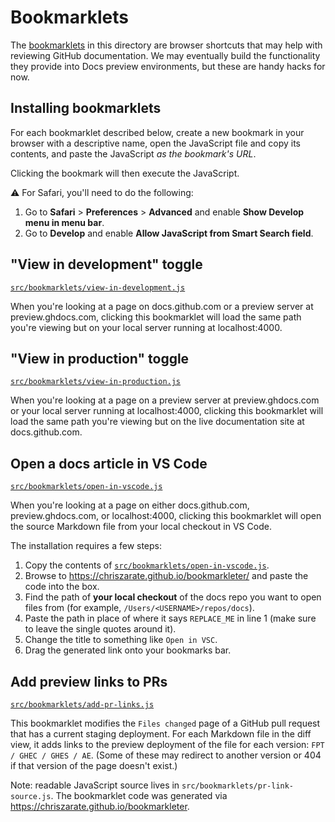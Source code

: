 # Bookmarklets

The [bookmarklets](https://en.wikipedia.org/wiki/Bookmarklet) in this directory are browser shortcuts that may help with reviewing GitHub documentation. We may eventually build the functionality they provide into Docs preview environments, but these are handy hacks for now.

## Installing bookmarklets

For each bookmarklet described below, create a new bookmark in your browser with a descriptive name, open the JavaScript file and copy its contents, and paste the JavaScript _as the bookmark's URL_.

Clicking the bookmark will then execute the JavaScript.

⚠️ For Safari, you'll need to do the following:

1. Go to **Safari** > **Preferences** > **Advanced** and enable **Show Develop menu in menu bar**. 
2. Go to **Develop** and enable **Allow JavaScript from Smart Search field**.

## "View in development" toggle

[`src/bookmarklets/view-in-development.js`](./view-in-development.js)

When you're looking at a page on docs.github.com or a preview server at preview.ghdocs.com, clicking this bookmarklet will load the same path you're viewing but on your local server running at localhost:4000.

## "View in production" toggle

[`src/bookmarklets/view-in-production.js`](./view-in-production.js)

When you're looking at a page on a preview server at preview.ghdocs.com or your local server running at localhost:4000, clicking this bookmarklet will load the same path you're viewing but on the live documentation site at docs.github.com.

## Open a docs article in VS Code

[`src/bookmarklets/open-in-vscode.js`](./open-in-vscode.js)

When you're looking at a page on either docs.github.com, preview.ghdocs.com, or localhost:4000, clicking this bookmarklet will open the source Markdown file from your local checkout in VS Code.

The installation requires a few steps:

1. Copy the contents of [`src/bookmarklets/open-in-vscode.js`](./open-in-vscode.js).
1. Browse to https://chriszarate.github.io/bookmarkleter/ and paste the code into the box.
1. Find the path of **your local checkout** of the docs repo you want to open files from (for example, `/Users/<USERNAME>/repos/docs`).
1. Paste the path in place of where it says `REPLACE_ME` in line 1 (make sure to leave the single quotes around it).
1. Change the title to something like `Open in VSC`.
1. Drag the generated link onto your bookmarks bar.

## Add preview links to PRs

[`src/bookmarklets/add-pr-links.js`](./add-pr-links.js)

This bookmarklet modifies the `Files changed` page of a GitHub pull request that has a current staging deployment. For each Markdown file in the diff view, it adds links to the preview deployment of the file for each version: `FPT / GHEC / GHES / AE`. (Some of these may redirect to another version or 404 if that version of the page doesn't exist.)

Note: readable JavaScript source lives in `src/bookmarklets/pr-link-source.js`. The bookmarklet code was generated via https://chriszarate.github.io/bookmarkleter.
